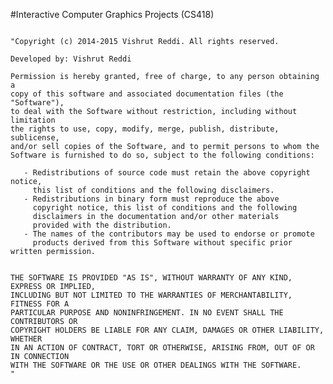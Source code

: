 #Interactive Computer Graphics Projects (CS418)

<pre lang="markdown">
<code>
"Copyright (c) 2014-2015 Vishrut Reddi. All rights reserved.

Developed by: Vishrut Reddi

Permission is hereby granted, free of charge, to any person obtaining a 
copy of this software and associated documentation files (the "Software"), 
to deal with the Software without restriction, including without limitation 
the rights to use, copy, modify, merge, publish, distribute, sublicense, 
and/or sell copies of the Software, and to permit persons to whom the 
Software is furnished to do so, subject to the following conditions:

   - Redistributions of source code must retain the above copyright notice, 
     this list of conditions and the following disclaimers.
   - Redistributions in binary form must reproduce the above 
     copyright notice, this list of conditions and the following 
     disclaimers in the documentation and/or other materials 
     provided with the distribution.
   - The names of the contributors may be used to endorse or promote
     products derived from this Software without specific prior written permission.


THE SOFTWARE IS PROVIDED "AS IS", WITHOUT WARRANTY OF ANY KIND, EXPRESS OR IMPLIED,
INCLUDING BUT NOT LIMITED TO THE WARRANTIES OF MERCHANTABILITY, FITNESS FOR A
PARTICULAR PURPOSE AND NONINFRINGEMENT. IN NO EVENT SHALL THE CONTRIBUTORS OR
COPYRIGHT HOLDERS BE LIABLE FOR ANY CLAIM, DAMAGES OR OTHER LIABILITY, WHETHER
IN AN ACTION OF CONTRACT, TORT OR OTHERWISE, ARISING FROM, OUT OF OR IN CONNECTION
WITH THE SOFTWARE OR THE USE OR OTHER DEALINGS WITH THE SOFTWARE.
"
</code>
</pre>
